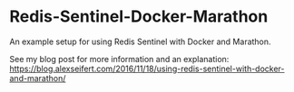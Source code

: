 # Redis-Sentinel-Docker-Marathon

An example setup for using Redis Sentinel with Docker and Marathon.

See my blog post for more information and an explanation: https://blog.alexseifert.com/2016/11/18/using-redis-sentinel-with-docker-and-marathon/